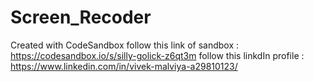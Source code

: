 # Screen_Recoder
Created with CodeSandbox
follow this link of sandbox : https://codesandbox.io/s/silly-golick-z6qt3m
follow this linkdIn profile  : https://www.linkedin.com/in/vivek-malviya-a29810123/
